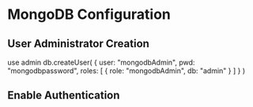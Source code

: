 

# MongoDB Configuration


## User Administrator Creation
use admin
db.createUser(
  {
    user: "mongodbAdmin",
    pwd: "mongodbpassword",
    roles:
    [
      {
        role: "mongodbAdmin",
        db: "admin"
      }
    ]
  }
)


##  Enable Authentication